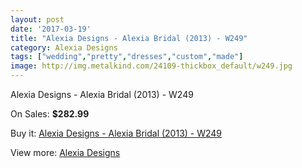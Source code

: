 ```yaml
---
layout: post
date: '2017-03-19'
title: "Alexia Designs - Alexia Bridal (2013) - W249"
category: Alexia Designs
tags: ["wedding","pretty","dresses","custom","made"]
image: http://img.metalkind.com/24109-thickbox_default/w249.jpg
---
```

Alexia Designs - Alexia Bridal (2013) - W249

On Sales: **$282.99**
<a href="https://www.metalkind.com/en/alexia-designs/305-w249.html"><amp-img layout="responsive" width="600" height="600" src="//img.metalkind.com/24109-thickbox_default/w249.jpg" alt="Alexia Designs - Alexia Bridal (2013) - W249 0" /></a>
<a href="https://www.metalkind.com/en/alexia-designs/305-w249.html"><amp-img layout="responsive" width="600" height="600" src="//img.metalkind.com/24111-thickbox_default/w249.jpg" alt="Alexia Designs - Alexia Bridal (2013) - W249 1" /></a>

Buy it: [Alexia Designs - Alexia Bridal (2013) - W249](https://www.metalkind.com/en/alexia-designs/305-w249.html "Alexia Designs - Alexia Bridal (2013) - W249")

View more: [Alexia Designs](https://www.metalkind.com/en/7-alexia-designs "Alexia Designs")